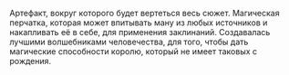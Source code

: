 Артефакт, вокруг которого будет вертеться весь сюжет. Магическая перчатка, которая может впитывать ману из любых источников и накапливать её в себе, для применения заклинаний. Создавалась лучшими волшебниками человечества, для того, чтобы дать магические способности королю, который не имеет таковых с рождения.